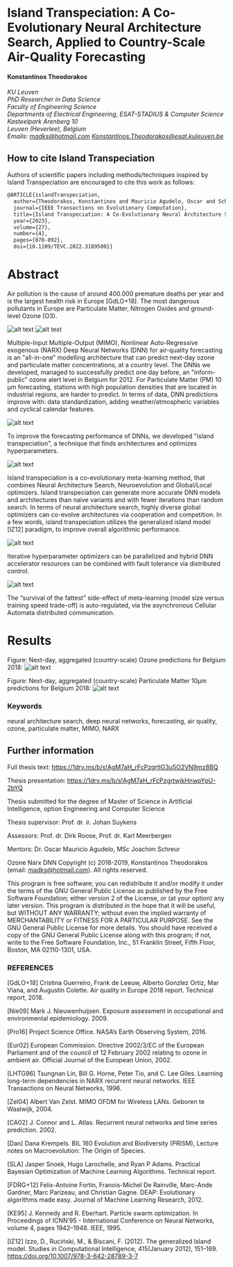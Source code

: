 # Island Transpeciation: A Co-Evolutionary Neural Architecture Search, Applied to Country-Scale Air-Quality Forecasting

#### Konstantinos Theodorakos  
*KU Leuven*  
*PhD Researcher in Data Science*  
*Faculty of Engineering Science*  
*Departments of Electrical Engineering, ESAT-STADIUS & Computer Science*
*Kasteelpark Arenberg 10*  
*Leuven (Heverlee), Belgium*  
*Emails: madks@hotmail.com Konstantinos.Theodorakos@esat.kuleuven.be*

## How to cite Island Transpeciation
Authors of scientific papers including methods/techniques inspired by Island Transpeciation are encouraged to cite this work as follows:

```xml
@ARTICLE{islandTranspeciation,
  author={Theodorakos, Konstantinos and Mauricio Agudelo, Oscar and Schreurs, Joachim and Suykens, Johan A. K. and De Moor, Bart},
  journal={IEEE Transactions on Evolutionary Computation}, 
  title={Island Transpeciation: A Co-Evolutionary Neural Architecture Search, Applied to Country-Scale Air-Quality Forecasting}, 
  year={2023},
  volume={27},
  number={4},
  pages={878-892},
  doi={10.1109/TEVC.2022.3189500}}
```

# Abstract

Air pollution is the cause of around 400.000 premature deaths per year and is the largest health risk in Europe [GdLO+18]. The most dangerous pollutants in Europe are Particulate Matter, Nitrogen Oxides and ground-level Ozone (O3).

![alt text](models/NarxModelSearch/pics/pm10_1.png "PM10 pollution")
![alt text](models/NarxModelSearch/pics/pollution.png "Ozone pollution")

Multiple-Input Multiple-Output (MIMO), Nonlinear Auto-Regressive exogenous (NARX) Deep Neural Networks (DNN) for air-quality forecasting is an "all-in-one" modelling architecture that can predict next-day ozone and particulate matter concentrations, at a country level. The DNNs we developed, managed to successfully predict one day before, an "inform-public" ozone alert level in Belgium for 2012. For Particulate Matter (PM) 10 μm forecasting, stations with high population densities that are located in industrial regions, are harder to predict. In terms of data, DNN predictions improve with: data standardization, adding weather/atmospheric variables and cyclical calendar features.

![alt text](models/NarxModelSearch/pics/mimoNarx1.png "MIMO NARX")

To improve the forecasting performance of DNNs, we developed "island transpeciation", a technique that finds architectures and optimizes hyperparameters. 

![alt text](models/NarxModelSearch/pics/transpeciation0.png "Transpeciation")

Island transpeciation is a co-evolutionary meta-learning method, that combines Neural Architecture Search, Neuroevolution and Global/Local optimizers. Island transpeciation can generate more accurate DNN models and architectures than naive variants and with fewer iterations than random search. 
In terms of neural architecture search, highly diverse global optimizers can co-evolve architectures via cooperation and competition. In a few words, island transpeciation utilizes the generalized island model [IZ12] paradigm, to improve overall algorithmic performance.

![alt text](models/NarxModelSearch/pics/traspeciation1.png "Island Transpeciation")

Iterative hyperparameter optimizers can be parallelized and hybrid DNN accelerator resources can be combined with fault tolerance via distributed control. 

![alt text](models/NarxModelSearch/pics/implementation1.png "Implementation")

The “survival of the fattest” side-effect of meta-learning (model size versus training speed trade-off) is auto-regulated, via the asynchronous Cellular Automata distributed communication.

# Results

Figure: Next-day, aggregated (country-scale) Ozone predictions for Belgium 2018:
![alt text](models/NarxModelSearch/pics/ozone2018.png "2018 Ozone predictions")

Figure: Next-day, aggregated (country-scale) Particulate Matter 10μm predictions for Belgium 2018:
![alt text](models/NarxModelSearch/pics/pm10_2018.png "2018 PM10 predictions")

### Keywords
neural architecture search, deep neural networks, forecasting, air quality, ozone, particulate matter, MIMO, NARX

## Further information

Full thesis text: https://1drv.ms/b/s!AgM7aH_rFcPzgrtlG3u5O2VN9mz8BQ

Thesis presentation:  https://1drv.ms/b/s!AgM7aH_rFcPzgrtwjkHnwpYpU-2bYQ

Thesis submitted for the degree of Master of Science in Artificial Intelligence, option Engineering and Computer Science

Thesis supervisor: Prof. dr. ir. Johan Suykens

Assessors: Prof. dr. Dirk Roose, Prof. dr. Karl Meerbergen

Mentors: Dr. Oscar Mauricio Agudelo,  MSc Joachim Schreur

Ozone Narx DNN
Copyright (c) 2018-2019, Konstantinos Theodorakos (email: madks@hotmail.com).
All rights reserved.

This program is free software; you can redistribute it and/or modify it under the terms of the GNU General Public License as published by the Free Software Foundation; either version 2 of the License, or (at your option) any later version.
This program is distributed in the hope that it will be useful, but WITHOUT ANY WARRANTY; without even the implied warranty of MERCHANTABILITY or FITNESS FOR A PARTICULAR PURPOSE.  See the GNU General Public License for more details.
You should have received a copy of the GNU General Public License along with this program; if not, write to the Free Software Foundation, Inc., 51 Franklin Street, Fifth Floor, Boston, MA  02110-1301, USA.

### REFERENCES

[GdLO+18] Cristina Guerreiro, Frank de Leeuw, Alberto Gonzlez Ortiz, Mar Viana, and Augustin Colette. Air quality in Europe 2018 report. Technical report, 2018.

[Nie09] Mark J. Nieuwenhuijsen. Exposure assessment in occupational and environmental epidemiology. 2009.

[Pro16] Project Science Office. NASA’s Earth Observing System, 2016.

[Eur02] European Commission. Directive 2002/3/EC of the European Parliament and of the council of 12 February 2002 relating to ozone in ambient air. Official Journal of the European Union, 2002.

[LHTG96] Tsungnan Lin, Bill G. Horne, Peter Tio, and C. Lee Giles. Learning long-term dependencies in NARX recurrent neural networks. IEEE Transactions on Neural Networks, 1996.

[Zel04] Albert Van Zelst. MIMO OFDM for Wireless LANs. Geboren te Waalwijk, 2004.

[CA02] J. Connor and L. Atlas. Recurrent neural networks and time series prediction. 2002.

[Dan] Dana Krempels. BIL 160 Evolution and Biodiversity (PRISM), Lecture notes on Macroevolution: The Origin of Species.

[SLA] Jasper Snoek, Hugo Larochelle, and Ryan P Adams. Practical Bayesian Optimization of Machine Learning Algorithms. Technical report.

[FDRG+12] Felix-Antoine Fortin, Franois-Michel De Rainville, Marc-Ande Gardner, Marc Parizeau, and Christian Gagne. DEAP: Evolutionary algorithms made easy. Journal of Machine Learning Research, 2012.

[KE95] J. Kennedy and R. Eberhart. Particle swarm optimization. In Proceedings of ICNN’95 - International Conference on Neural Networks, volume 4, pages 1942–1948. IEEE, 1995.

[IZ12] Izzo, D., Ruciński, M., & Biscani, F. (2012). The generalized Island model. Studies in Computational Intelligence, 415(January 2012), 151–169. https://doi.org/10.1007/978-3-642-28789-3-7
